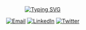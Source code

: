 <div align="center">
  <a href="https://git.io/typing-svg">
    <img src="https://readme-typing-svg.demolab.com/?font=Fira+Code&size=22&duration=2000&pause=1000&color=00FF00&center=true&vCenter=true&multiline=true&repeat=false&width=600&height=180&lines=Initializing+Developer+Profile...;System+Status%3A+Online;Welcome+to+my+GitHub!;I'm+a+passionate+developer+%26+problem+solver" alt="Typing SVG" />
  </a>
</div>

<div align="center">
    
[![Email](https://img.shields.io/badge/Email-D14836?style=for-the-badge&logo=gmail&logoColor=white)](mailto:drissnafi3@gmail.com)
[![LinkedIn](https://img.shields.io/badge/LinkedIn-0077B5?style=for-the-badge&logo=linkedin&logoColor=white)](https://www.linkedin.com/in/driss-nafii-333379248/)
[![Twitter](https://img.shields.io/badge/Twitter-1DA1F2?style=for-the-badge&logo=twitter&logoColor=white)](https://twitter.com/drissnafii)
</div>
